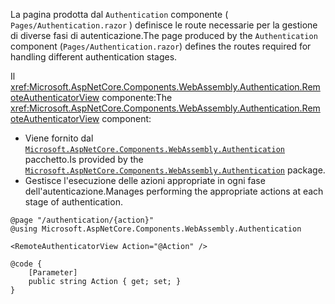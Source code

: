 <span data-ttu-id="f5f84-101">La pagina prodotta dal `Authentication` componente ( `Pages/Authentication.razor` ) definisce le route necessarie per la gestione di diverse fasi di autenticazione.</span><span class="sxs-lookup"><span data-stu-id="f5f84-101">The page produced by the `Authentication` component (`Pages/Authentication.razor`) defines the routes required for handling different authentication stages.</span></span>

<span data-ttu-id="f5f84-102">Il <xref:Microsoft.AspNetCore.Components.WebAssembly.Authentication.RemoteAuthenticatorView> componente:</span><span class="sxs-lookup"><span data-stu-id="f5f84-102">The <xref:Microsoft.AspNetCore.Components.WebAssembly.Authentication.RemoteAuthenticatorView> component:</span></span>

* <span data-ttu-id="f5f84-103">Viene fornito dal [`Microsoft.AspNetCore.Components.WebAssembly.Authentication`](https://www.nuget.org/packages/Microsoft.AspNetCore.Components.WebAssembly.Authentication/) pacchetto.</span><span class="sxs-lookup"><span data-stu-id="f5f84-103">Is provided by the [`Microsoft.AspNetCore.Components.WebAssembly.Authentication`](https://www.nuget.org/packages/Microsoft.AspNetCore.Components.WebAssembly.Authentication/) package.</span></span>
* <span data-ttu-id="f5f84-104">Gestisce l'esecuzione delle azioni appropriate in ogni fase dell'autenticazione.</span><span class="sxs-lookup"><span data-stu-id="f5f84-104">Manages performing the appropriate actions at each stage of authentication.</span></span>

```razor
@page "/authentication/{action}"
@using Microsoft.AspNetCore.Components.WebAssembly.Authentication

<RemoteAuthenticatorView Action="@Action" />

@code {
    [Parameter]
    public string Action { get; set; }
}
```
